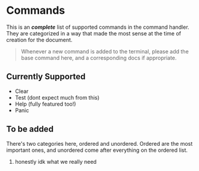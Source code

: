 # Commands

This is an ***complete*** list of supported commands in the command handler. They are categorized in a way that made the most sense at the time of creation for the document.

> Whenever a new command is added to the terminal, please add the base command here, and a corresponding docs if appropriate.

## Currently Supported

* Clear
* Test (dont expect much from this)
* Help (fully featured too!)
* Panic

## To be added

There's two categories here, ordered and unordered. Ordered are the most important ones, and unordered come after everything on the ordered list.

1. honestly idk what we really need

